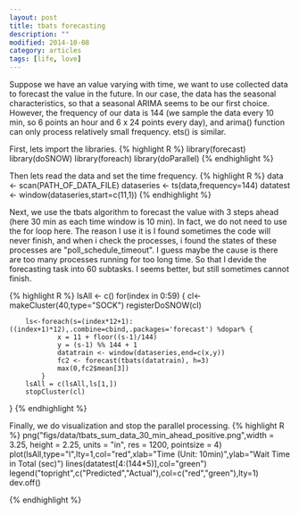 ```yaml
---
layout: post
title: tbats forecasting
description: ""
modified: 2014-10-08
category: articles
tags: [life, love]
---
```


Suppose we have an value varying with time, we want to use collected data to forecast the value in the future. In our case, the data has the seasonal characteristics, so that a seasonal ARIMA seems to be our first choice. However, the frequency of our data is 144 (we sample the data every 10 min, so 6 points an hour and 6 x 24 points every day), and arima() function can only process relatively small frequency. ets() is similar.


First, lets import the libraries.
{% highlight R %}
library(forecast)
library(doSNOW)
library(foreach)
library(doParallel)
{% endhighlight %}

Then lets read the data and set the time frequency.
{% highlight R %}
data <- scan(PATH_OF_DATA_FILE)
dataseries <- ts(data,frequency=144)
datatest <- window(dataseries,start=c(11,1))
{% endhighlight %}

Next, we use the tbats algorithm to forecast the value with 3 steps ahead (here 30 min as each time window is 10 min). In fact, we do not need to use the for loop here. The reason I use it is I found sometimes the code will never finish, and when i check the processes, i found the states of these processes are "poll_schedule_timeout". I guess maybe the cause is there are too many processes running for too long time. So that I devide the forecasting task into 60 subtasks. I seems better, but still sometimes cannot finish.

{% highlight R %}
lsAll <- c()
for(index in 0:59)
{
        cl<-makeCluster(40,type="SOCK")
        registerDoSNOW(cl)

        ls<-foreach(s=(index*12+1):((index+1)*12),.combine=cbind,.packages='forecast') %dopar% {
                x = 11 + floor((s-1)/144)
                y = (s-1) %% 144 + 1
                datatrain <- window(dataseries,end=c(x,y))
                fc2 <- forecast(tbats(datatrain), h=3)
                max(0,fc2$mean[3])
            }
        lsAll = c(lsAll,ls[1,])
        stopCluster(cl)

}
{% endhighlight %}

Finally, we do visualization and stop the parallel processing.
{% highlight R %}
png("figs/data/tbats_sum_data_30_min_ahead_positive.png",width     = 3.25,
  height    = 2.25,
  units     = "in",
  res       = 1200,
  pointsize = 4)
plot(lsAll,type="l",lty=1,col="red",xlab="Time (Unit: 10min)",ylab="Wait Time in Total (sec)")
lines(datatest[4:(144*5)],col="green")
legend("topright",c("Predicted","Actual"),col=c("red","green"),lty=1)
dev.off()

{% endhighlight %}


